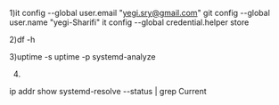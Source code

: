1)it config --global user.email "yegi.sry@gmail.com"
git config --global user.name "yegi-Sharifi"
it config --global credential.helper store

2)df -h

3)uptime -s
uptime -p
systemd-analyze

4)
ip addr show
systemd-resolve --status | grep Current
